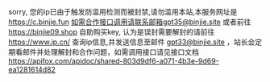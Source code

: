 sorry, 您的ip已由于触发防滥用检测而被封禁,请勿滥用本站,本服务网址是<https://c.binjie.fun> 如需合作接口调用请联系邮箱gpt35@binjie.site 或者前往 <https://binjie09.shop> 自助购买key, 认为是误封需要解封的请前往<https://www.ip.cn/> 查询ip信息,并发送信息至邮件 gpt33@binjie.site ，站长会定期看邮件并处理解封和合作问题，如需调用接口请见接口文档<https://apifox.com/apidoc/shared-803d9df6-a071-4b3e-9d69-ea1281614d82>
